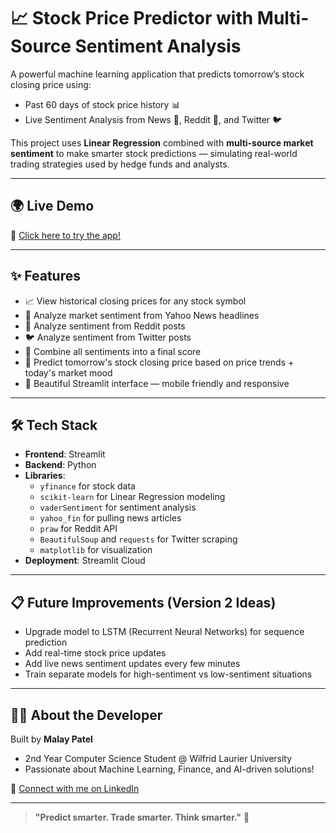 # 📈 Stock Price Predictor with Multi-Source Sentiment Analysis

A powerful machine learning application that predicts tomorrow’s stock closing price using:
- Past 60 days of stock price history 📊
- Live Sentiment Analysis from News 📰, Reddit 👾, and Twitter 🐦

This project uses **Linear Regression** combined with **multi-source market sentiment** to make smarter stock predictions — simulating real-world trading strategies used by hedge funds and analysts.

---

## 🌍 Live Demo

🚀 [Click here to try the app!](https://stock-predictor-jbrkpzwuwtwbqcrxgpsiu5.streamlit.app/)

---

## ✨ Features

- 📈 View historical closing prices for any stock symbol
- 📰 Analyze market sentiment from Yahoo News headlines
- 👾 Analyze sentiment from Reddit posts
- 🐦 Analyze sentiment from Twitter posts
- 🧠 Combine all sentiments into a final score
- 🔮 Predict tomorrow's stock closing price based on price trends + today's market mood
- 🎨 Beautiful Streamlit interface — mobile friendly and responsive

---

## 🛠 Tech Stack

- **Frontend**: Streamlit
- **Backend**: Python
- **Libraries**:
  - `yfinance` for stock data
  - `scikit-learn` for Linear Regression modeling
  - `vaderSentiment` for sentiment analysis
  - `yahoo_fin` for pulling news articles
  - `praw` for Reddit API
  - `BeautifulSoup` and `requests` for Twitter scraping
  - `matplotlib` for visualization
- **Deployment**: Streamlit Cloud

---

## 📋 Future Improvements (Version 2 Ideas)

- Upgrade model to LSTM (Recurrent Neural Networks) for sequence prediction
- Add real-time stock price updates
- Add live news sentiment updates every few minutes
- Train separate models for high-sentiment vs low-sentiment situations

---

## 🧑‍💻 About the Developer

Built by **Malay Patel**  
- 2nd Year Computer Science Student @ Wilfrid Laurier University
- Passionate about Machine Learning, Finance, and AI-driven solutions!

🔗 [Connect with me on LinkedIn](https://www.linkedin.com/in/malaypatel12)

---

> **"Predict smarter. Trade smarter. Think smarter."** 🚀
